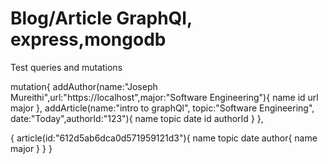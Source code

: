 # Blog/Article GraphQl, express,mongodb

Test queries and mutations

mutation{
  addAuthor(name:"Joseph Mureithi",url:"https://localhost",major:"Software Engineering"){
    name
    id
    url
    major
  },
  addArticle(name:"intro to graphQl", topic:"Software Engineering", date:"Today",authorId:"123"){
    name
    topic
    date
    id
    authorId
  }
},

{
  article(id:"612d5ab6dca0d571959121d3"){
    name
    topic
    date
    author{
      name
      major
    }
  }
}
 
